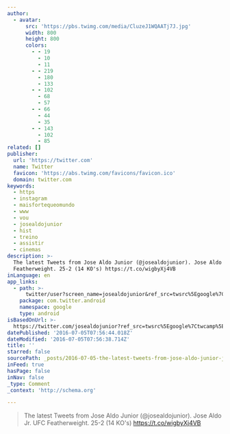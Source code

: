 ```yaml
---
author:
  - avatar:
      src: 'https://pbs.twimg.com/media/CluzeJ1WQAATj7J.jpg'
      width: 800
      height: 800
      colors:
        - - 19
          - 10
          - 11
        - - 219
          - 180
          - 133
        - - 102
          - 68
          - 57
        - - 66
          - 44
          - 35
        - - 143
          - 102
          - 85
related: []
publisher:
  url: 'https://twitter.com'
  name: Twitter
  favicon: 'https://abs.twimg.com/favicons/favicon.ico'
  domain: twitter.com
keywords:
  - https
  - instagram
  - maisfortequeomundo
  - www
  - vou
  - josealdojunior
  - hist
  - treino
  - assistir
  - cinemas
description: >-
  The latest Tweets from Jose Aldo Junior (@josealdojunior). Jose Aldo Jr. UFC
  Featherweight. 25-2 (14 KO's) https://t.co/wigbyXj4VB
inLanguage: en
app_links:
  - path: >-
      twitter/user?screen_name=josealdojunior&ref_src=twsrc%5Egoogle%7Ctwcamp%5Eandroidseo%7Ctwgr%5Eprofile
    package: com.twitter.android
    namespace: google
    type: android
isBasedOnUrl: >-
  https://twitter.com/josealdojunior?ref_src=twsrc%5Egoogle%7Ctwcamp%5Eserp%7Ctwgr%5Eauthor
datePublished: '2016-07-05T07:56:44.018Z'
dateModified: '2016-07-05T07:56:38.714Z'
title: ''
starred: false
sourcePath: _posts/2016-07-05-the-latest-tweets-from-jose-aldo-junior-josealdojunior-j.md
inFeed: true
hasPage: false
inNav: false
_type: Comment
_context: 'http://schema.org'

---
```

> The latest Tweets from Jose Aldo Junior (@josealdojunior). Jose Aldo Jr. UFC Featherweight. 25-2 (14 KO's) https://t.co/wigbyXj4VB